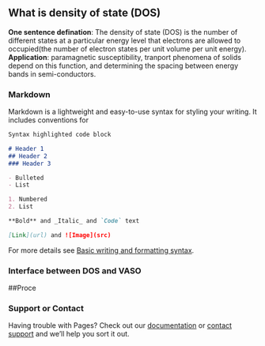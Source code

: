 ## What is density of state (DOS)

**One sentence defination**: The density of state (DOS) is the number of different states at a particular energy level that electrons are allowed to occupied(the number of electron states per unit volume per unit energy). **Application**: paramagnetic susceptibility, tranport phenomena of solids depend on this function, and determining the spacing between energy bands in semi-conductors.

### Markdown

Markdown is a lightweight and easy-to-use syntax for styling your writing. It includes conventions for

```markdown
Syntax highlighted code block

# Header 1
## Header 2
### Header 3

- Bulleted
- List

1. Numbered
2. List

**Bold** and _Italic_ and `Code` text

[Link](url) and ![Image](src)
```

For more details see [Basic writing and formatting syntax](https://docs.github.com/en/github/writing-on-github/getting-started-with-writing-and-formatting-on-github/basic-writing-and-formatting-syntax).

### Interface between DOS and VASO
##Proce



### Support or Contact

Having trouble with Pages? Check out our [documentation](https://docs.github.com/categories/github-pages-basics/) or [contact support](https://support.github.com/contact) and we’ll help you sort it out.
